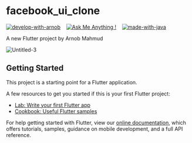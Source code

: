 # facebook_ui_clone

[![develop-with-arnob](https://img.shields.io/badge/Develop%20with-Arnob%20Mahmud-1f425f.svg)](https://github.com/ArnobMahmud/) &nbsp;&nbsp;
[![Ask Me Anything !](https://img.shields.io/badge/Ask%20me-anything-1abc9c.svg)](https://www.facebook.com/arnob.mahmud.am/) &nbsp;&nbsp;
[![made-with-java](https://img.shields.io/badge/Made%20by-Dart-1f425f.svg)](https://flutter.dev/)

A new Flutter project by Arnob Mahmud

![Untitled-3](https://user-images.githubusercontent.com/60808266/94358559-d3fb0c00-00c3-11eb-958c-09619cf94edc.jpg)

## Getting Started

This project is a starting point for a Flutter application.

A few resources to get you started if this is your first Flutter project:

- [Lab: Write your first Flutter app](https://flutter.dev/docs/get-started/codelab)
- [Cookbook: Useful Flutter samples](https://flutter.dev/docs/cookbook)

For help getting started with Flutter, view our
[online documentation](https://flutter.dev/docs), which offers tutorials,
samples, guidance on mobile development, and a full API reference.
